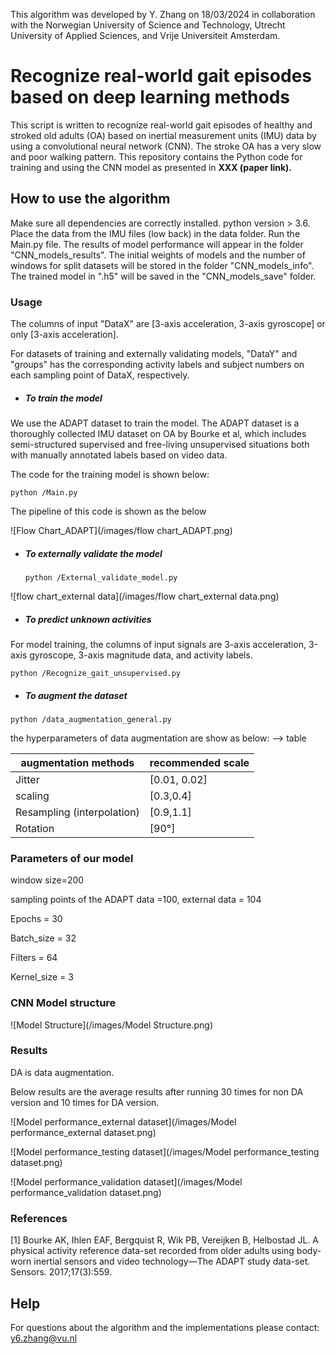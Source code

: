 This algorithm was developed by Y. Zhang on 18/03/2024 in collaboration with the Norwegian University of Science and Technology, Utrecht University of Applied Sciences, and Vrije Universiteit Amsterdam.

# Recognize real-world gait episodes based on deep learning methods

This script is written to recognize real-world gait episodes of healthy and stroked old adults (OA) based on inertial measurement units (IMU) data by using a convolutional neural network (CNN). The stroke OA has a very slow and poor walking pattern. This repository contains the Python code for training and using the  CNN model as presented in **XXX (paper link).**

## How to use the algorithm

Make sure all dependencies are correctly installed. python version > 3.6. Place the data from the IMU files (low back) in the data folder. Run the Main.py file. The results of model performance will appear in the folder "CNN_models_results". The initial weights of models and the number of windows for split datasets will be stored in the folder "CNN_models_info". The trained model in ".h5" will be saved in the "CNN_models_save" folder.

### Usage

The columns of input "DataX" are [3-axis acceleration, 3-axis gyroscope] or only [3-axis acceleration].

For datasets of training and externally validating models, "DataY" and "groups" has the corresponding activity labels and subject numbers on each sampling point of DataX, respectively.

- ##### To train the model

We use the ADAPT dataset to train the model. The ADAPT dataset is a thoroughly collected IMU dataset on OA by Bourke et al, which includes semi-structured supervised and free-living unsupervised situations both with manually annotated labels based on video data.  

The code for the training model is shown below:

```
python /Main.py 
```

The pipeline of this code is shown as the below

![Flow Chart_ADAPT](/images/flow chart_ADAPT.png)



- ##### To externally validate the model

  ```
  python /External_validate_model.py
  ```

![flow chart_external data](/images/flow chart_external data.png)

- ##### To predict unknown activities

For model training, the columns of input signals are 3-axis acceleration, 3-axis gyroscope, 3-axis magnitude data, and activity labels.

```
python /Recognize_gait_unsupervised.py
```

- ##### To augment the dataset

```
python /data_augmentation_general.py
```

the hyperparameters of data augmentation are show as below: --> table

| augmentation methods       | recommended scale |
| -------------------------- | ----------------- |
| Jitter                     | [0.01, 0.02]      |
| scaling                    | [0.3,0.4]         |
| Resampling (interpolation) | [0.9,1.1]         |
| Rotation                   | [90°]             |



### Parameters of our model

window size=200 

sampling points of the ADAPT data =100, external data = 104

Epochs = 30

Batch_size = 32

Filters = 64 

Kernel_size = 3



### CNN Model structure

![Model Structure](/images/Model Structure.png)

### Results

DA is data augmentation.

Below results are the average results after running 30 times for non DA version and 10 times for DA version.

![Model performance_external dataset](/images/Model performance_external dataset.png)



![Model performance_testing dataset](/images/Model performance_testing dataset.png)

![Model performance_validation dataset](/images/Model performance_validation dataset.png)



### References

[1] Bourke AK, Ihlen EAF, Bergquist R, Wik PB, Vereijken B, Helbostad JL. A physical activity reference data-set recorded from older adults using body-worn inertial sensors and video technology—The ADAPT study data-set. Sensors. 2017;17(3):559.



## Help

For questions about the algorithm and the implementations please contact: [y6.zhang@vu.nl](mailto:y6.zhang@vu.nl)
